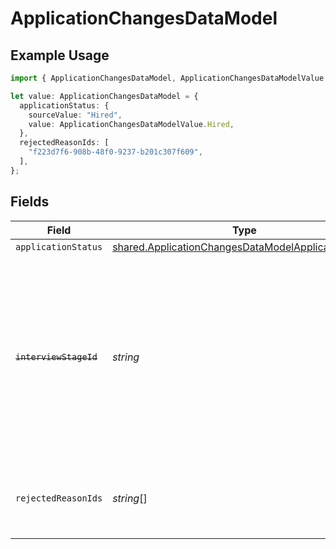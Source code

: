# ApplicationChangesDataModel

## Example Usage

```typescript
import { ApplicationChangesDataModel, ApplicationChangesDataModelValue } from "@stackone/stackone-client-ts/sdk/models/shared";

let value: ApplicationChangesDataModel = {
  applicationStatus: {
    sourceValue: "Hired",
    value: ApplicationChangesDataModelValue.Hired,
  },
  rejectedReasonIds: [
    "f223d7f6-908b-48f0-9237-b201c307f609",
  ],
};
```

## Fields

| Field                                                                                                                                                             | Type                                                                                                                                                              | Required                                                                                                                                                          | Description                                                                                                                                                       | Example                                                                                                                                                           |
| ----------------------------------------------------------------------------------------------------------------------------------------------------------------- | ----------------------------------------------------------------------------------------------------------------------------------------------------------------- | ----------------------------------------------------------------------------------------------------------------------------------------------------------------- | ----------------------------------------------------------------------------------------------------------------------------------------------------------------- | ----------------------------------------------------------------------------------------------------------------------------------------------------------------- |
| `applicationStatus`                                                                                                                                               | [shared.ApplicationChangesDataModelApplicationStatus](../../../sdk/models/shared/applicationchangesdatamodelapplicationstatus.md)                                 | :heavy_minus_sign:                                                                                                                                                | N/A                                                                                                                                                               |                                                                                                                                                                   |
| ~~`interviewStageId`~~                                                                                                                                            | *string*                                                                                                                                                          | :heavy_minus_sign:                                                                                                                                                | : warning: ** DEPRECATED **: This will be removed in a future release, please migrate away from it as soon as possible.<br/><br/>Unique identifier of the interview stage | 18bcbb1b-3cbc-4198-a999-460861d19480                                                                                                                              |
| `rejectedReasonIds`                                                                                                                                               | *string*[]                                                                                                                                                        | :heavy_minus_sign:                                                                                                                                                | Unique identifiers of the rejection reasons                                                                                                                       | [<br/>"f223d7f6-908b-48f0-9237-b201c307f609"<br/>]                                                                                                                |